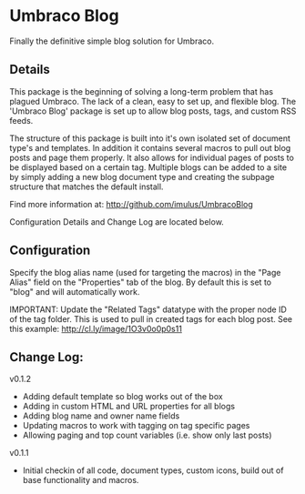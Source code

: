 Umbraco Blog
===========

Finally the definitive simple blog solution for Umbraco.

Details 
----------------------------------------

This package is the beginning of solving a long-term problem that has plagued Umbraco. The lack of a clean, easy to set up, and flexible blog. The 'Umbraco Blog' package is set up to allow blog posts, tags, and custom RSS feeds.

The structure of this package is built into it's own isolated set of document type's and templates. In addition it contains several macros to pull out blog posts and page them properly. It also allows for individual pages of posts to be displayed based on a certain tag. Multiple blogs can be added to a site by simply adding a new blog document type and creating the subpage structure that matches the default install.

Find more information at: http://github.com/imulus/UmbracoBlog 

Configuration Details and Change Log are located below.


Configuration
----------------------------------------
Specify the blog alias name (used for targeting the macros) in the "Page Alias" field on the "Properties" tab of the blog. By default this is set to "blog" and will automatically work.

IMPORTANT: Update the "Related Tags" datatype with the proper node ID of the tag folder. This is used to pull in created tags for each blog post. See this example: http://cl.ly/image/1O3v0o0p0s11
 

Change Log: 
----------------------------------------
v0.1.2 

- Adding default template so blog works out of the box
- Adding in custom HTML and URL properties for all blogs
- Adding blog name and owner name fields 
- Updating macros to work with tagging on tag specific pages 
- Allowing paging and top count variables (i.e. show only last posts)

v0.1.1 

- Initial checkin of all code, document types, custom icons, build out of base functionality and macros.
